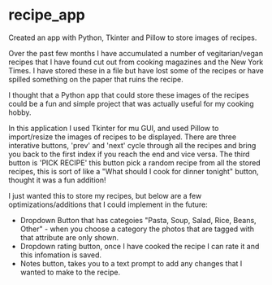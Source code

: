 # recipe_app
Created an app with Python, Tkinter and Pillow to store images of recipes.

Over the past few months I have accumulated a number of vegitarian/vegan recipes that I have found cut out from 
cooking magazines and the New York Times. I have stored these in a file but have lost some of the recipes or 
have spilled something on the paper that ruins the recipe. 

I thought that a Python app that could store these images of the recipes could be a fun and simple project that
was actually useful for my cooking hobby. 

In this application I used Tkinter for mu GUI, and used Pillow to import/resize the images of recipes to be displayed.
There are three interative buttons, 'prev' and 'next' cycle through all the recipes and bring you back to the first index
if you reach the end and vice versa. The third button is 'PICK RECIPE' this button pick a random recipe from all the stored 
recipes, this is sort of like a "What should I cook for dinner tonight" button, thought it was a fun addition!

I just wanted this to store my recipes, but below are a few optimizations/additions that I could implement in the future:
  - Dropdown Button that has categoies "Pasta, Soup, Salad, Rice, Beans, Other" - when you choose a category the photos that 
    are tagged with that attribute are only shown.
  - Dropdown rating button, once I have cooked the recipe I can rate it and this infomation is saved.
  - Notes button, takes you to a text prompt to add any changes that I wanted to make to the recipe. 

